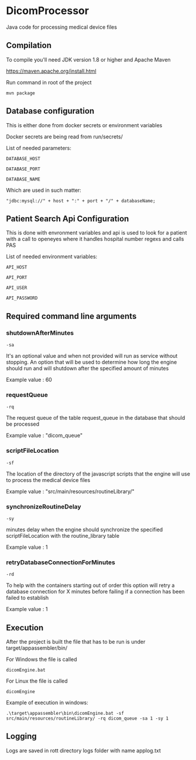 # DicomProcessor

Java code for processing medical device files

## Compilation

To compile you'll need JDK version 1.8 or higher and Apache Maven

https://maven.apache.org/install.html

Run command in root of the project
```
mvn package
```

## Database configuration
This is either done from docker secrets or environment variables

Docker secrets are being read from run/secrets/

List of needed parameters:
```
DATABASE_HOST
```
```
DATABASE_PORT
```
```
DATABASE_NAME
```

Which are used in such matter:
```
"jdbc:mysql://" + host + ":" + port + "/" + databaseName;
```

## Patient Search Api Configuration
This is done with envronment variables and api is used to look for a patient with a call to openeyes where
it handles hospital number regexs and calls PAS

List of needed environment variables:
```
API_HOST
```
```
API_PORT
```
```
API_USER
```
```
API_PASSWORD
```
## Required command line arguments

### shutdownAfterMinutes
```
-sa 
```
 It's an optional value and when not provided will run as service without stopping.
 An option that will be used to determine how long the engine should run and will shutdown after the specified amount of minutes

Example value : 60

### requestQueue
```
-rq
```
The request queue of the table request_queue in the database that should be processed

Example value : "dicom_queue"
### scriptFileLocation
```
-sf 
```
The location of the directory of the javascript scripts that the engine will use to process the medical device files

Example value : "src/main/resources/routineLibrary/"

### synchronizeRoutineDelay
```
-sy 
```
minutes delay when the engine should synchronize the specified scriptFileLocation with the routine_library table

Example value : 1

###  retryDatabaseConnectionForMinutes
```
-rd
```
To help with the containers starting out of order this option will retry a database connection for X minutes before failing if a connection has been failed to establish

Example value : 1

## Execution

After the project is built the file that has to be run is under target/appassembler/bin/

For Windows the file is called
```
dicomEngine.bat
```
For Linux the file is called
```
dicomEngine
```

Example of execution in windows:
```
.\target\appassembler\bin\dicomEngine.bat -sf src/main/resources/routineLibrary/ -rq dicom_queue -sa 1 -sy 1
```
## Logging

Logs are saved in rott directory logs folder with name applog.txt

